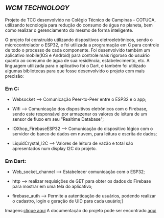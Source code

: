 ## _WCM TECHNOLOGY_

Projeto de TCC desenvolvido no Colégio Técnico de Campinas - COTUCA, utilizando tecnologia para redução do consumo de água no planeta, bem como realizar o gerenciamento do mesmo de forma inteligente.

O projeto foi construído utilizando dispositivos eletroeletrônicos, sendo o microcontrolador o ESP32, e foi utilizada a programação em C para controle de todo o processo de cada componente. Foi desenvolvido também um aplicativo mobile(IOS e Android) para controle mais rigoroso do usuário quanto ao consumo de água de sua residência, estabelecimento, etc. A linguagem utilizada para o aplicativo foi o Dart, e também foi utilizado algumas bibliotecas para que fosse desenvolvido o projeto com mais precisão:


### Em C:

* Websocket --> Comunicação Peer-to-Peer entre o ESP32 e o app;

* Wifi --> Comunicação dos dispositivos eletrônicos com o Firebase, sendo este responsável por armazenar os valores de leitura de um sensor de fluxo em seu "Realtime Database";

* IOXhop_FirebaseESP32 --> Comunicação do dispositivo lógico com o servidor do banco de dados em nuvem, para leitura e escrita de dados;

* LiquidCrystal_I2C --> Valores de leitura de vazão e total são apresentados num display I2C do projeto.

### Em Dart:

* Web_socket_channel --> Estabelecer comunicação com o ESP32;

* http --> realizar requisições de GET para obter os dados do Firebase para mostrar em uma tela do aplicativo;

* firebase_auth --> Permite a autenticação de usuários, podendo realizar o cadastro, login e geração de UID para cada usuário;]

Imagens:[clique aqui](/Imagens/)
   A documentação do projeto pode ser encontrado [aqui](/Documentação/Racionamento%20Inteligente%20de%20Água.pdf)

